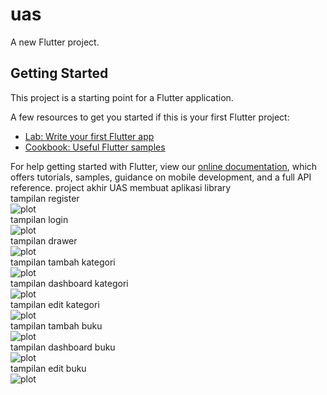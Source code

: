 # uas

A new Flutter project.

## Getting Started

This project is a starting point for a Flutter application.

A few resources to get you started if this is your first Flutter project:

- [Lab: Write your first Flutter app](https://flutter.dev/docs/get-started/codelab)
- [Cookbook: Useful Flutter samples](https://flutter.dev/docs/cookbook)

For help getting started with Flutter, view our
[online documentation](https://flutter.dev/docs), which offers tutorials,
samples, guidance on mobile development, and a full API reference.
project akhir UAS membuat aplikasi library
<br>
tampilan register
<br>
![plot](./img/gambar1.jpeg)
<br>
tampilan login
<br>
![plot](./img/gambar2.jpeg)
<br>
tampilan drawer
<br>
![plot](./img/gambar3.jpeg)
<br>
tampilan tambah kategori
<br>
![plot](./img/gambar4.jpeg)
<br>
tampilan dashboard kategori
<br>
![plot](./img/gambar5.jpeg)
<br>
tampilan edit kategori
<br>
![plot](./img/gambar6.jpeg)
<br>
tampilan tambah buku
<br>
![plot](./img/gambar7.jpeg)
<br>
tampilan dashboard buku
<br>
![plot](./img/gambar8.jpeg)
<br>
tampilan edit buku
<br>
![plot](./img/gambar9.jpeg)
